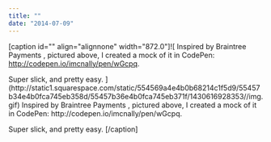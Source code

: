 ```yaml
---
title: ""
date: "2014-07-09"
---
```


\[caption id="" align="alignnone" width="872.0"\]![  Inspired by  Braintree Payments , pictured above, I created a mock of it in CodePen:  http://codepen.io/imcnally/pen/wGcpq.  
<div></div>
 Super slick, and pretty easy.  ](http://static1.squarespace.com/static/554569a4e4b0b68214c1f5d9/55457b34e4b0fca745eb358d/55457b36e4b0fca745eb371f/1430616928353//img.gif) Inspired by Braintree Payments , pictured above, I created a mock of it in CodePen: http://codepen.io/imcnally/pen/wGcpq.

Super slick, and pretty easy. \[/caption\]
